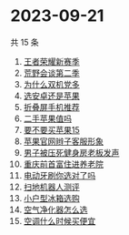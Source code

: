 # 2023-09-21

共 15 条

<!-- BEGIN ZHIHUSEARCH -->
<!-- 最后更新时间 Thu Sep 21 2023 15:08:40 GMT+0800 (China Standard Time) -->
1. [王者荣耀新赛季](https://www.zhihu.com/search?q=王者荣耀新赛季)
1. [荒野会谈第二季](https://www.zhihu.com/search?q=荒野会谈第二季)
1. [为什么双机党多](https://www.zhihu.com/search?q=为什么双机党多)
1. [选安卓还是苹果](https://www.zhihu.com/search?q=选安卓还是苹果)
1. [折叠屏手机推荐](https://www.zhihu.com/search?q=折叠屏手机推荐)
1. [二手苹果值吗](https://www.zhihu.com/search?q=二手苹果值吗)
1. [要不要买苹果15](https://www.zhihu.com/search?q=要不要买苹果15)
1. [苹果官网辫子客服形象](https://www.zhihu.com/search?q=苹果官网辫子客服形象)
1. [男子被压死健身房老板发声](https://www.zhihu.com/search?q=男子被压死健身房老板发声)
1. [重庆前首富住进养老院](https://www.zhihu.com/search?q=重庆前首富住进养老院)
1. [电动牙刷你选对了吗](https://www.zhihu.com/search?q=电动牙刷你选对了吗)
1. [扫地机器人测评](https://www.zhihu.com/search?q=扫地机器人测评)
1. [小户型冰箱选购](https://www.zhihu.com/search?q=小户型冰箱选购)
1. [空气净化器怎么选](https://www.zhihu.com/search?q=空气净化器怎么选)
1. [空调什么时候买便宜](https://www.zhihu.com/search?q=空调什么时候买便宜)
<!-- END ZHIHUSEARCH -->
